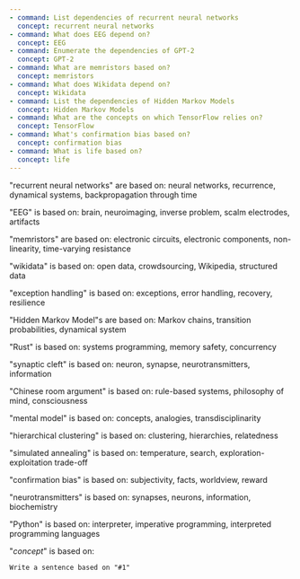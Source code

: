 ```yaml
---
- command: List dependencies of recurrent neural networks
  concept: recurrent neural networks
- command: What does EEG depend on?
  concept: EEG
- command: Enumerate the dependencies of GPT-2 
  concept: GPT-2
- command: What are memristors based on?
  concept: memristors
- command: What does Wikidata depend on?
  concept: Wikidata
- command: List the dependencies of Hidden Markov Models
  concept: Hidden Markov Models
- command: What are the concepts on which TensorFlow relies on?
  concept: TensorFlow
- command: What's confirmation bias based on?
  concept: confirmation bias
- command: What is life based on?
  concept: life
---
```


"recurrent neural networks" are based on: neural networks, recurrence, dynamical systems, backpropagation through time

"EEG" is based on: brain, neuroimaging, inverse problem, scalm electrodes, artifacts

"memristors" are based on: electronic circuits, electronic components, non-linearity, time-varying resistance

"wikidata" is based on: open data, crowdsourcing, Wikipedia, structured data

"exception handling" is based on: exceptions, error handling, recovery, resilience

"Hidden Markov Model"s are based on: Markov chains, transition probabilities, dynamical system

"Rust" is based on: systems programming, memory safety, concurrency

"synaptic cleft" is based on: neuron, synapse, neurotransmitters, information

"Chinese room argument" is based on: rule-based systems, philosophy of mind, consciousness

"mental model" is based on: concepts, analogies, transdisciplinarity

"hierarchical clustering" is based on: clustering, hierarchies, relatedness

"simulated annealing" is based on: temperature, search, exploration-exploitation trade-off

"confirmation bias" is based on: subjectivity, facts, worldview, reward

"neurotransmitters" is based on: synapses, neurons, information, biochemistry

"Python" is based on: interpreter, imperative programming, interpreted programming languages

"*concept*" is based on:

```dual
Write a sentence based on "#1"
```